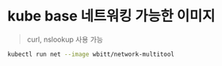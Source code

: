 # kube base 네트워킹 가능한 이미지

> curl, nslookup 사용 가능

```sh
kubectl run net --image wbitt/network-multitool
```
